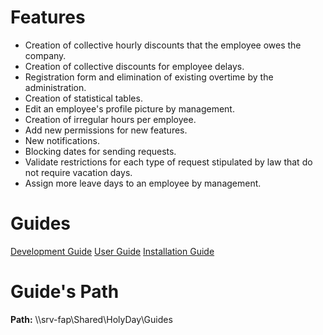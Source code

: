 <!-- TITLE: Version 1.2 -->
<!-- SUBTITLE: Release Date: 14/08/18 -->

# Features
* Creation of collective hourly discounts that the employee owes the company.
* Creation of collective discounts for employee delays.
* Registration form and elimination of existing overtime by the administration.
* Creation of statistical tables.
* Edit an employee's profile picture by management.
* Creation of irregular hours per employee.
* Add new permissions for new features.
* New notifications.
* Blocking dates for sending requests.
* Validate restrictions for each type of request stipulated by law that do not require vacation days.
* Assign more leave days to an employee by management.
# Guides
<a href="http://172.30.0.138/holyday/version-1-2/development-documentation-v-1-2-0">Development Guide</a>
<a href="http://172.30.0.138/holyday/version-1-2/user-manual-v-1-2">User Guide</a>
<a href="http://172.30.0.138/holyday/version-1-2/installation-guide">Installation Guide</a>

# Guide's Path
**Path:**  \\\srv-fap\Shared\HolyDay\Guides